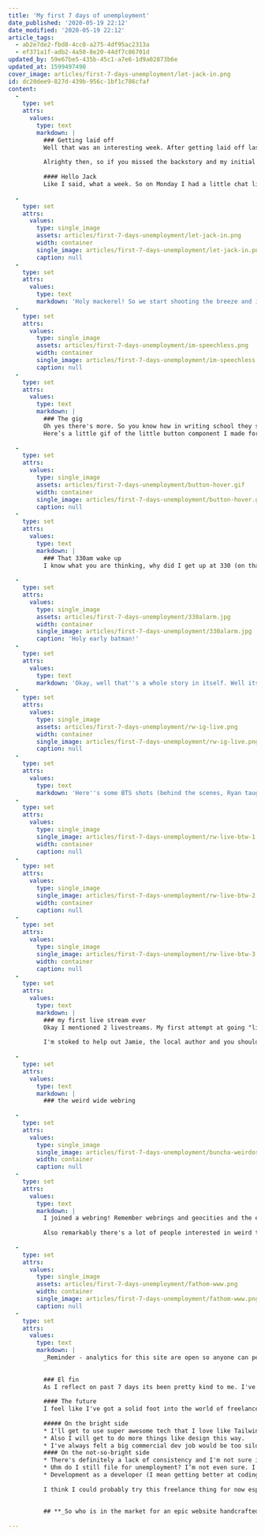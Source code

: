 ```yaml
---
title: 'My first 7 days of unemployment'
date_published: '2020-05-19 22:12'
date_modified: '2020-05-19 22:12'
article_tags:
  - ab2e7de2-fbd8-4cc0-a275-4df95ac2313a
  - ef371a1f-adb2-4a50-8e20-44df7c86701d
updated_by: 59e67be5-435b-45c1-a7e6-1d9a02873b6e
updated_at: 1599497490
cover_image: articles/first-7-days-unemployment/let-jack-in.png
id: dc20dee9-827d-439b-956c-1bf1c786cfaf
content:
  -
    type: set
    attrs:
      values:
        type: text
        markdown: |
          ### Getting laid off
          Well that was an interesting week. After getting laid off last Wednesday it's been an interesting ride that included meeting my internet hero, getting up 330am one day, joining the weird wide web, and 2 live streams over Instagram. Sound intriguing? Read on my friend, read on.
          
          Alrighty then, so if you missed the backstory and my initial feelings (theres that f word again) and thoughts after getting laid off, hit [this link](/posts/2020/05/day-1-unemployment/) to read some words by yours truly. Okay, now back to now.
          
          #### Hello Jack
          Like I said, what a week. So on Monday I had a little chat lined up with Braden who runs [Romega Digital](https://romegadigital.com/); a dev shop that needed some development help in Vue and Tailwind. Perfect! Because I basically like Tailwind more than milk and cereal (which I can't live without) I jumped at the chance to talk to him. So we got to chatting. I explained a tale about Laracon last year... Basically I almost went even though I'm a front-end developer because I wanted to witness [Jack McDade](https://jackmcdade.com/)'s super epic full vaporwave design makeover (see it preserved [here](http://2019.laracon.us/)). That started an avalanche of compliments about how Jack inspires me with his designs, writing prowess, online quirkiness, business philosophies and product (yada yada yada, yeah he's my hero). So Braden "hold on a second" ... I hold on, not sure what's going on and then BOOM 💥 💥 I fall out my chair when I see this:
          
  -
    type: set
    attrs:
      values:
        type: single_image
        assets: articles/first-7-days-unemployment/let-jack-in.png
        width: container
        single_image: articles/first-7-days-unemployment/let-jack-in.png
        caption: null
  -
    type: set
    attrs:
      values:
        type: text
        markdown: 'Holy mackerel! So we start shooting the breeze and its incredible. And by that I mean I sit there completely speechless and stunned while Braden and Jack catch up. What. A. Monday. It probably goes without saying but big shout out to Jack for being extra rad and joining us!'
  -
    type: set
    attrs:
      values:
        type: single_image
        assets: articles/first-7-days-unemployment/im-speechless.png
        width: container
        single_image: articles/first-7-days-unemployment/im-speechless.png
        caption: null
  -
    type: set
    attrs:
      values:
        type: text
        markdown: |
          ### The gig
          Oh yes there's more. So you know how in writing school they say save the best thing for last? (Full disclosure I didn't go to writing school but I can only imagine some wily professor in a twead jacket saying such a thing because all the books I've ever read get better as you go.) Well I just did the opposite of that. Meeting Jack was my highlight of my week nay-month-nay-year? Almost makes losing all my income worth it. Almost! Anyways I digress... so I'm building some stuff in Tailwind and Vue.js for Braden as a freelance developer and that's pretty cool. Woohoo income! Woohoo freelance developer life!
          Here’s a little gif of the little button component I made for this project I’m working on aka my first freelance work: 
          
  -
    type: set
    attrs:
      values:
        type: single_image
        assets: articles/first-7-days-unemployment/button-hover.gif
        width: container
        single_image: articles/first-7-days-unemployment/button-hover.gif
        caption: null
  -
    type: set
    attrs:
      values:
        type: text
        markdown: |
          ### That 330am wake up
          I know what you are thinking, why did I get up at 330 (on that Monday)?
          
  -
    type: set
    attrs:
      values:
        type: single_image
        assets: articles/first-7-days-unemployment/330alarm.jpg
        width: container
        single_image: articles/first-7-days-unemployment/330alarm.jpg
        caption: 'Holy early batman!'
  -
    type: set
    attrs:
      values:
        type: text
        markdown: 'Okay, well that''s a whole story in itself. Well its a short story (editor note: not so short). Basically I went sunrise Mountain chasing. For those that don’t know I founded and run this little company called [Rainier Watch](https://rainierwatch.com). The whole idea is to share when Mount Rainier is out in our area because it''s the best thing since soft butter. Oh and I design and sell epic apparel. For some reason I decided I would spend my first Monday after getting laid off chasing the sunrise and live streaming it to the RW followers on the gram. I definitely picked the wrong time of year to do this thing though because sunrise is between 5 and 530 am. And I was driving an hour south to get a closer view. Well we did the darned thing ([Ryan](https://instagram.com/rivryan_photography), a rocking local photographer met up with me). So yeah we found a top secret local spot and did some Rainier watching at 5am-ish when the sun rose. It was grand but holy cow it was early. [Watch the replay on IG TV here](https://www.instagram.com/tv/CAVInJ7jsnQ/)'
  -
    type: set
    attrs:
      values:
        type: single_image
        assets: articles/first-7-days-unemployment/rw-ig-live.png
        width: container
        single_image: articles/first-7-days-unemployment/rw-ig-live.png
        caption: null
  -
    type: set
    attrs:
      values:
        type: text
        markdown: 'Here''s some BTS shots (behind the scenes, Ryan taught me a hip new phrase):'
  -
    type: set
    attrs:
      values:
        type: single_image
        single_image: articles/first-7-days-unemployment/rw-live-btw-1.jpg
        width: container
        caption: null
  -
    type: set
    attrs:
      values:
        type: single_image
        single_image: articles/first-7-days-unemployment/rw-live-btw-2.jpg
        width: container
        caption: null
  -
    type: set
    attrs:
      values:
        type: single_image
        single_image: articles/first-7-days-unemployment/rw-live-btw-3.jpg
        width: container
        caption: null
  -
    type: set
    attrs:
      values:
        type: text
        markdown: |
          ### my first live stream ever
          Okay I mentioned 2 livestreams. My first attempt at going "live" was last Thursday and I was quite nervous. Via RW, I'd been talking with a local author who wrote a book about a woman who wants to be the first woman to summit Rainier and she had sent me some signed copies to give away. So I decided to do a live unboxing of the boxes! What could go wrong?! Besides the first stream not uploaded/saved and me sitting in a pool of water it was a success! And because I didn't upload or save it correctly no one will ever know. So I filmed another take and you can see it [here](https://www.instagram.com/tv/CAMOKT3AAd4/).
          
          I'm stoked to help out Jamie, the local author and you should definitely check out her [website](https://jamiemcgillen.com/) and book!
          
  -
    type: set
    attrs:
      values:
        type: text
        markdown: |
          ### the weird wide webring
          
  -
    type: set
    attrs:
      values:
        type: single_image
        single_image: articles/first-7-days-unemployment/buncha-weirdos.png
        width: container
        caption: null
  -
    type: set
    attrs:
      values:
        type: text
        markdown: |
          I joined a webring! Remember webrings and geocities and the early days of the Internet in the 90s? Yeah me neither. But Jack swears they were a thing and so he started a webring to keep the web weird. When I saw it Monday (before actually meeting him), I joined up! Gotta keep things weird! Check out the whole ring [here](https://weirdwidewebring.net/)
          
          Also remarkably there's a lot of people interested in weird things it would appear. Here's my web traffic:
          
  -
    type: set
    attrs:
      values:
        type: single_image
        assets: articles/first-7-days-unemployment/fathom-www.png
        width: container
        single_image: articles/first-7-days-unemployment/fathom-www.png
        caption: null
  -
    type: set
    attrs:
      values:
        type: text
        markdown: |
          _Reminder - analytics for this site are open so anyone can peruse. [Smash this](/analytics) to view:_
          
          
          ### El fin
          As I reflect on past 7 days its been pretty kind to me. I've got a number of leads out there and I've been utterly humbled by the about of people who have reached out and offered condolences and/or help. You all are amazing and I thank you! My leads are plentiful and its almost overwhelming to try and stay current with answering emails,  LinkedIn messages, and text messages. 😚😚
          
          #### The future
          I feel like I've got a solid foot into the world of freelance development which has many advantages and disadvantages.
          
          ##### On the bright side
          * I'll get to use super awesome tech that I love like Tailwind CSS and Vue.js and work my own schedule.
          * Also I will get to do more things like design this way.
          * I've always felt a big commercial dev job would be too silo’ed for me and might stiffle my creativity.
          #### On the not-so-bright side
          * There's definitely a lack of consistency and I'm not sure if it's what I want to do with my life.
          * Uhm do I still file for unemployment? I’m not even sure. I must research further. 📚
          * Development as a developer (I mean getting better at coding) might come slower. Sidenote on that is I've never been sure coding is what I want 100% because I enjoy design, product and strategy as well).
          
          I think I could probably try this freelance thing for now especially with our puppy (br#eaking news!) coming next month and see how it plays out.
          
          
          ## **_So who is in the market for an epic website handcrafted with lots of tender love, and care?_**
          
---
```

